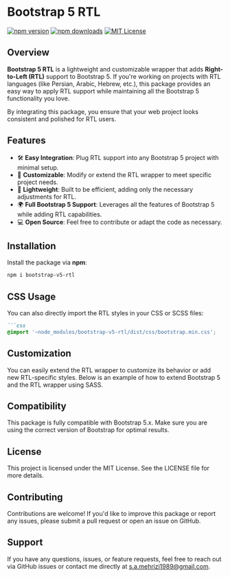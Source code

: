 # Bootstrap 5 RTL

[![npm version](https://img.shields.io/npm/v/bootstrap-v5-rtl)](https://www.npmjs.com/package/bootstrap-v5-rtl)
[![npm downloads](https://img.shields.io/npm/dm/bootstrap-v5-rtl)](https://www.npmjs.com/package/bootstrap-v5-rtl)
[![MIT License](https://img.shields.io/github/license/seyed-amir-mehrizi/bootstrap-v5-rtl)](https://github.com/seyed-amir-mehrizi/bootstrap-rtl-wrapper/blob/main/LICENSE)

## Overview

**Bootstrap 5 RTL** is a lightweight and customizable wrapper that adds **Right-to-Left (RTL)** support to Bootstrap 5. If you're working on projects with RTL languages (like Persian, Arabic, Hebrew, etc.), this package provides an easy way to apply RTL support while maintaining all the Bootstrap 5 functionality you love.

By integrating this package, you ensure that your web project looks consistent and polished for RTL users.

## Features

- 🛠 **Easy Integration**: Plug RTL support into any Bootstrap 5 project with minimal setup.
- 🎨 **Customizable**: Modify or extend the RTL wrapper to meet specific project needs.
- 🚀 **Lightweight**: Built to be efficient, adding only the necessary adjustments for RTL.
- 🌍 **Full Bootstrap 5 Support**: Leverages all the features of Bootstrap 5 while adding RTL capabilities.
- 💻 **Open Source**: Feel free to contribute or adapt the code as necessary.

## Installation
Install the package via **npm**:
```md
npm i bootstrap-v5-rtl
```
## CSS Usage

You can also directly import the RTL styles in your CSS or SCSS files:

```md
```css
@import '~node_modules/bootstrap-v5-rtl/dist/css/bootstrap.min.css';
```

## Customization
You can easily extend the RTL wrapper to customize its behavior or add new RTL-specific styles. Below is an example of how to extend Bootstrap 5 and the RTL wrapper using SASS.


## Compatibility
This package is fully compatible with Bootstrap 5.x. Make sure you are using the correct version of Bootstrap for optimal results.

## License
This project is licensed under the MIT License. See the LICENSE file for more details.

## Contributing
Contributions are welcome! If you'd like to improve this package or report any issues, please submit a pull request or open an issue on GitHub.

## Support
If you have any questions, issues, or feature requests, feel free to reach out via GitHub issues or contact me directly at s.a.mehrizi1989@gmail.com.

